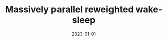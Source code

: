 ---
title: "Massively parallel reweighted wake-sleep"
collection: publications
category: ml
permalink: /publication/2023-01-01-massively-parallel
excerpt: 'This paper presents a massively parallel implementation of the reweighted wake-sleep algorithm.'
date: 2023-01-01
venue: 'UAI'
citation: 'Heap T, Leech G, Aitchison L. (2023). &quot;Massively parallel reweighted wake-sleep.&quot; <i>UAI</i>.'
--- 